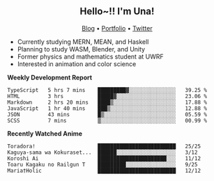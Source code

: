 <h2 align="center">
  Hello~!! I'm Una!
</h2>

<p align="center">
  <a href="https://anarchy.website/">Blog</a> &bull;
  <a href="https://una-ada.github.io/">Portfolio</a> &bull;
  <a href="https://twitter.com/xn__z7x">Twitter</a>
</p>

- Currently studying MERN, MEAN, and Haskell
- Planning to study WASM, Blender, and Unity
- Former physics and mathematics student at UWRF
- Interested in animation and color science

**Weekly Development Report**

<!--START_SECTION:waka-->

```text
TypeScript   5 hrs 7 mins    █████████▓░░░░░░░░░░░░░░░   39.25 %
HTML         3 hrs           █████▓░░░░░░░░░░░░░░░░░░░   23.06 %
Markdown     2 hrs 20 mins   ████▒░░░░░░░░░░░░░░░░░░░░   17.88 %
JavaScript   1 hr 40 mins    ███▒░░░░░░░░░░░░░░░░░░░░░   12.88 %
JSON         43 mins         █▒░░░░░░░░░░░░░░░░░░░░░░░   05.59 %
SCSS         7 mins          ▒░░░░░░░░░░░░░░░░░░░░░░░░   00.99 %
```

<!--END_SECTION:waka-->

**Recently Watched Anime**

<!-- RECENT-ANIME:START -->

    Toradora!                    █████████████████████████   25/25
    Kaguya-sama wa Kokuraset...  ██████░░░░░░░░░░░░░░░░░░░   3/12
    Koroshi Ai                   ██████████████████████░░░   11/12
    Toaru Kagaku no Railgun T    █████████░░░░░░░░░░░░░░░░   9/25
    Maria†Holic                  █████████████████████████   12/12
<!-- RECENT-ANIME:END -->
